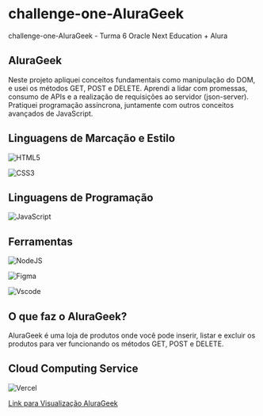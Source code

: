 # challenge-one-AluraGeek
challenge-one-AluraGeek - Turma 6 Oracle Next Education + Alura

## AluraGeek
Neste projeto apliquei conceitos fundamentais como manipulação do DOM, e usei os métodos GET, POST e DELETE.
Aprendi a lidar com promessas, consumo de APIs e a realização de requisições ao servidor (json-server). 
Pratiquei programação assíncrona, juntamente com outros conceitos avançados de JavaScript.


## Linguagens de Marcação e Estilo
![HTML5](https://img.shields.io/badge/HTML5-E34F26?style=for-the-badge&logo=html5&logoColor=white)

![CSS3](https://img.shields.io/badge/CSS3-1572B6?style=for-the-badge&logo=css3&logoColor=white)

## Linguagens de Programação
![JavaScript](https://img.shields.io/badge/JavaScript-F7DF1E?style=for-the-badge&logo=javascript&logoColor=black)

## Ferramentas
![NodeJS](https://img.shields.io/badge/node.js-6DA55F?style=for-the-badge&logo=node.js&logoColor=white)

![Figma](https://img.shields.io/badge/Figma-696969?style=for-the-badge&logo=figma&logoColor=figma)

![Vscode](https://img.shields.io/badge/Vscode-007ACC?style=for-the-badge&logo=visual-studio-code&logoColor=white)

## O que faz o AluraGeek?
AluraGeek é uma loja de produtos onde você pode inserir, listar e excluir os produtos para ver funcionando os métodos GET, POST e DELETE.

## Cloud Computing Service
![Vercel](https://img.shields.io/badge/vercel-%23000000.svg?style=for-the-badge&logo=vercel&logoColor=white)

[Link para Visualização AluraGeek](https://challenge-one-alura-geek-theta.vercel.app/)
